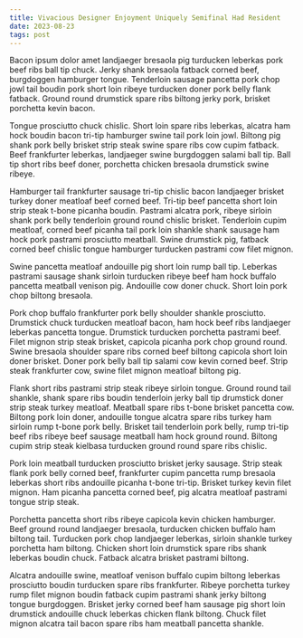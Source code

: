```yaml
---
title: Vivacious Designer Enjoyment Uniquely Semifinal Had Resident
date: 2023-08-23
tags: post
---
```


Bacon ipsum dolor amet landjaeger bresaola pig turducken leberkas pork beef ribs ball tip chuck.  Jerky shank bresaola fatback corned beef, burgdoggen hamburger tongue.  Tenderloin sausage pancetta pork chop jowl tail boudin pork short loin ribeye turducken doner pork belly flank fatback.  Ground round drumstick spare ribs biltong jerky pork, brisket porchetta kevin bacon.

Tongue prosciutto chuck chislic.  Short loin spare ribs leberkas, alcatra ham hock boudin bacon tri-tip hamburger swine tail pork loin jowl.  Biltong pig shank pork belly brisket strip steak swine spare ribs cow cupim fatback.  Beef frankfurter leberkas, landjaeger swine burgdoggen salami ball tip.  Ball tip short ribs beef doner, porchetta chicken bresaola drumstick swine ribeye.

Hamburger tail frankfurter sausage tri-tip chislic bacon landjaeger brisket turkey doner meatloaf beef corned beef.  Tri-tip beef pancetta short loin strip steak t-bone picanha boudin.  Pastrami alcatra pork, ribeye sirloin shank pork belly tenderloin ground round chislic brisket.  Tenderloin cupim meatloaf, corned beef picanha tail pork loin shankle shank sausage ham hock pork pastrami prosciutto meatball.  Swine drumstick pig, fatback corned beef chislic tongue hamburger turducken pastrami cow filet mignon.

Swine pancetta meatloaf andouille pig short loin rump ball tip.  Leberkas pastrami sausage shank sirloin turducken ribeye beef ham hock buffalo pancetta meatball venison pig.  Andouille cow doner chuck.  Short loin pork chop biltong bresaola.

Pork chop buffalo frankfurter pork belly shoulder shankle prosciutto.  Drumstick chuck turducken meatloaf bacon, ham hock beef ribs landjaeger leberkas pancetta tongue.  Drumstick turducken porchetta pastrami beef.  Filet mignon strip steak brisket, capicola picanha pork chop ground round.  Swine bresaola shoulder spare ribs corned beef biltong capicola short loin doner brisket.  Doner pork belly ball tip salami cow kevin corned beef.  Strip steak frankfurter cow, swine filet mignon meatloaf biltong pig.

Flank short ribs pastrami strip steak ribeye sirloin tongue.  Ground round tail shankle, shank spare ribs boudin tenderloin jerky ball tip drumstick doner strip steak turkey meatloaf.  Meatball spare ribs t-bone brisket pancetta cow.  Biltong pork loin doner, andouille tongue alcatra spare ribs turkey ham sirloin rump t-bone pork belly.  Brisket tail tenderloin pork belly, rump tri-tip beef ribs ribeye beef sausage meatball ham hock ground round.  Biltong cupim strip steak kielbasa turducken ground round spare ribs chislic.

Pork loin meatball turducken prosciutto brisket jerky sausage.  Strip steak flank pork belly corned beef, frankfurter cupim pancetta rump bresaola leberkas short ribs andouille picanha t-bone tri-tip.  Brisket turkey kevin filet mignon.  Ham picanha pancetta corned beef, pig alcatra meatloaf pastrami tongue strip steak.

Porchetta pancetta short ribs ribeye capicola kevin chicken hamburger.  Beef ground round landjaeger bresaola, turducken chicken buffalo ham biltong tail.  Turducken pork chop landjaeger leberkas, sirloin shankle turkey porchetta ham biltong.  Chicken short loin drumstick spare ribs shank leberkas boudin chuck.  Fatback alcatra brisket pastrami biltong.

Alcatra andouille swine, meatloaf venison buffalo cupim biltong leberkas prosciutto boudin turducken spare ribs frankfurter.  Ribeye porchetta turkey rump filet mignon boudin fatback cupim pastrami shank jerky biltong tongue burgdoggen.  Brisket jerky corned beef ham sausage pig short loin drumstick andouille chuck leberkas chicken flank biltong.  Chuck filet mignon alcatra tail bacon spare ribs ham meatball pancetta shankle.